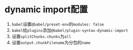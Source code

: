 # dynamic import配置
1. `babel`设置`@babel/preset-env`的`modules: false`
2. `babel`给`plugins`添加`@babel/plugin-syntax-dynamic-import`
3. 设置`splitChunks.chunks`为`all`
4. 设置`output.chunkFilename`为分包的`name`